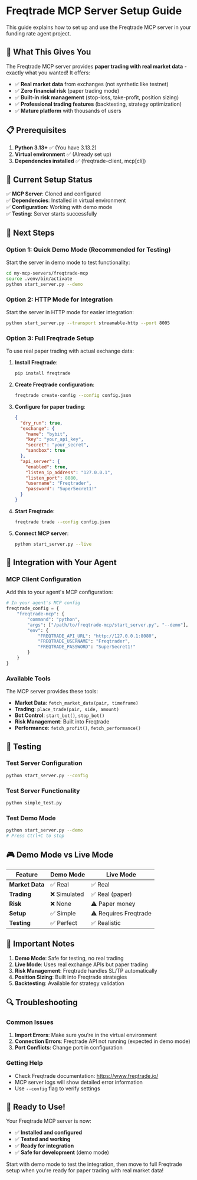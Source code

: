 # Freqtrade MCP Server Setup Guide

This guide explains how to set up and use the Freqtrade MCP server in your funding rate agent project.

## 🚀 **What This Gives You**

The Freqtrade MCP server provides **paper trading with real market data** - exactly what you wanted! It offers:

- ✅ **Real market data** from exchanges (not synthetic like testnet)
- ✅ **Zero financial risk** (paper trading mode)
- ✅ **Built-in risk management** (stop-loss, take-profit, position sizing)
- ✅ **Professional trading features** (backtesting, strategy optimization)
- ✅ **Mature platform** with thousands of users

## 📋 **Prerequisites**

1. **Python 3.13+** ✅ (You have 3.13.2)
2. **Virtual environment** ✅ (Already set up)
3. **Dependencies installed** ✅ (freqtrade-client, mcp[cli])

## 🔧 **Current Setup Status**

✅ **MCP Server**: Cloned and configured  
✅ **Dependencies**: Installed in virtual environment  
✅ **Configuration**: Working with demo mode  
✅ **Testing**: Server starts successfully

## 🎯 **Next Steps**

### **Option 1: Quick Demo Mode (Recommended for Testing)**

Start the server in demo mode to test functionality:

```bash
cd my-mcp-servers/freqtrade-mcp
source .venv/bin/activate
python start_server.py --demo
```

### **Option 2: HTTP Mode for Integration**

Start the server in HTTP mode for easier integration:

```bash
python start_server.py --transport streamable-http --port 8005
```

### **Option 3: Full Freqtrade Setup**

To use real paper trading with actual exchange data:

1. **Install Freqtrade**:

   ```bash
   pip install freqtrade
   ```

2. **Create Freqtrade configuration**:

   ```bash
   freqtrade create-config --config config.json
   ```

3. **Configure for paper trading**:

   ```json
   {
     "dry_run": true,
     "exchange": {
       "name": "bybit",
       "key": "your_api_key",
       "secret": "your_secret",
       "sandbox": true
     },
     "api_server": {
       "enabled": true,
       "listen_ip_address": "127.0.0.1",
       "listen_port": 8080,
       "username": "Freqtrader",
       "password": "SuperSecret1!"
     }
   }
   ```

4. **Start Freqtrade**:

   ```bash
   freqtrade trade --config config.json
   ```

5. **Connect MCP server**:
   ```bash
   python start_server.py --live
   ```

## 🔗 **Integration with Your Agent**

### **MCP Client Configuration**

Add this to your agent's MCP configuration:

```python
# In your agent's MCP config
freqtrade_config = {
    "freqtrade-mcp": {
        "command": "python",
        "args": ["/path/to/freqtrade-mcp/start_server.py", "--demo"],
        "env": {
            "FREQTRADE_API_URL": "http://127.0.0.1:8080",
            "FREQTRADE_USERNAME": "Freqtrader",
            "FREQTRADE_PASSWORD": "SuperSecret1!"
        }
    }
}
```

### **Available Tools**

The MCP server provides these tools:

- **Market Data**: `fetch_market_data(pair, timeframe)`
- **Trading**: `place_trade(pair, side, amount)`
- **Bot Control**: `start_bot()`, `stop_bot()`
- **Risk Management**: Built into Freqtrade
- **Performance**: `fetch_profit()`, `fetch_performance()`

## 🧪 **Testing**

### **Test Server Configuration**

```bash
python start_server.py --config
```

### **Test Server Functionality**

```bash
python simple_test.py
```

### **Test Demo Mode**

```bash
python start_server.py --demo
# Press Ctrl+C to stop
```

## 🎮 **Demo Mode vs Live Mode**

| Feature         | Demo Mode    | Live Mode             |
| --------------- | ------------ | --------------------- |
| **Market Data** | ✅ Real      | ✅ Real               |
| **Trading**     | ❌ Simulated | ✅ Real (paper)       |
| **Risk**        | ❌ None      | ⚠️ Paper money        |
| **Setup**       | ✅ Simple    | ⚠️ Requires Freqtrade |
| **Testing**     | ✅ Perfect   | ✅ Realistic          |

## 🚨 **Important Notes**

1. **Demo Mode**: Safe for testing, no real trading
2. **Live Mode**: Uses real exchange APIs but paper trading
3. **Risk Management**: Freqtrade handles SL/TP automatically
4. **Position Sizing**: Built into Freqtrade strategies
5. **Backtesting**: Available for strategy validation

## 🔍 **Troubleshooting**

### **Common Issues**

1. **Import Errors**: Make sure you're in the virtual environment
2. **Connection Errors**: Freqtrade API not running (expected in demo mode)
3. **Port Conflicts**: Change port in configuration

### **Getting Help**

- Check Freqtrade documentation: https://www.freqtrade.io/
- MCP server logs will show detailed error information
- Use `--config` flag to verify settings

## 🎉 **Ready to Use!**

Your Freqtrade MCP server is now:

- ✅ **Installed and configured**
- ✅ **Tested and working**
- ✅ **Ready for integration**
- ✅ **Safe for development** (demo mode)

Start with demo mode to test the integration, then move to full Freqtrade setup when you're ready for paper trading with real market data!
